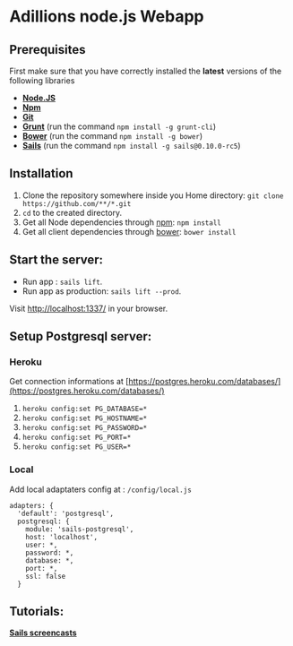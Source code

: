 # Adillions node.js Webapp

## Prerequisites

First make sure that you have correctly installed the __latest__ versions of the following libraries

* **[Node.JS](http://www.nodejs.org)**
* **[Npm](https://npmjs.org/)**
* **[Git](https://help.github.com/articles/set-up-git)**
* **[Grunt](http://gruntjs.com/)** (run the command `npm install -g grunt-cli`)
* **[Bower](http://bower.io)** (run the command `npm install -g bower`)
* **[Sails](https://github.com/balderdashy/sails)** (run the command `npm install -g sails@0.10.0-rc5`)

## Installation

1. Clone the repository somewhere inside you Home directory: `git clone https://github.com/**/*.git`
2. `cd` to the created directory.
2. Get all Node dependencies through [npm](https://npmjs.org/): `npm install`
3. Get all client dependencies through [bower](http://bower.io/): `bower install`

## Start the server:

* Run app : `sails lift`.
* Run app as production: `sails lift --prod`.

Visit [http://localhost:1337/](http://localhost:1337/) in your browser.

## Setup Postgresql server:

### Heroku

Get connection informations at [https://postgres.heroku.com/databases/](https://postgres.heroku.com/databases/)

1. `heroku config:set PG_DATABASE=*`
2. `heroku config:set PG_HOSTNAME=*`
3. `heroku config:set PG_PASSWORD=*`
4. `heroku config:set PG_PORT=*`
5. `heroku config:set PG_USER=*`

### Local

  Add local adaptaters config at : `/config/local.js`

    adapters: {
      'default': 'postgresql',
      postgresql: {
        module: 'sails-postgresql',
        host: 'localhost',
        user: *,
        password: *,
        database: *,
        port: *,
        ssl: false
      }

## Tutorials:

**[Sails screencasts](https://www.youtube.com/playlist?list=PLf8i4fc0zJBzLhOe6FwHpGhBDgqwInJWZ)**
